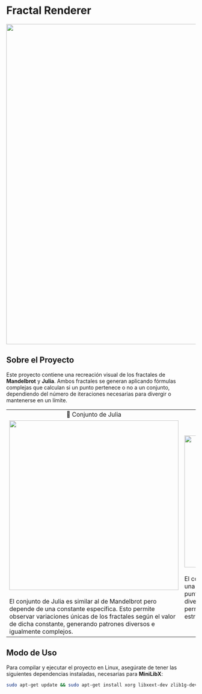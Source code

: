 # Fractal Renderer
<a href="#"><img width="850" align="center" src="https://github.com/user-attachments/assets/c924dcd0-50d9-48e5-8b41-eb9dbe960a8f"></a>

## Sobre el Proyecto

Este proyecto contiene una recreación visual de los fractales de **Mandelbrot** y **Julia**. Ambos fractales se generan aplicando fórmulas complejas que calculan si un punto pertenece o no a un conjunto, dependiendo del número de iteraciones necesarias para divergir o mantenerse en un límite. 

<table>
  <tr>
    <td align="center"> 🐚 Conjunto de Julia</td>
    <td align="center"> 🦚 Conjunto de Mandelbrot</td>
  </tr>
  <tr>
    <td>
      <a><img width="450" src="https://github.com/user-attachments/assets/e1891c98-88aa-4146-b188-247fb6a16b07"></a><br><br>
      El conjunto de Julia es similar al de Mandelbrot pero depende de una constante específica. Esto permite observar variaciones únicas de los fractales según el valor de dicha constante, generando patrones diversos e igualmente complejos.<br>
  </td>
  <td>
      <a><img align="center" width="350" src="https://github.com/user-attachments/assets/cb4f3769-7ce9-4a67-ae56-aafe8dfb9dc5"></a><br><br>
      El conjunto de Mandelbrot se genera al iterar una función cuadrática compleja sobre cada punto en el plano complejo y verificar su divergencia. Los puntos que no divergen permanecen en el conjunto, formando una estructura con un borde intrincado e infinito.
  </td>
  </tr>
</table>

## Modo de Uso

Para compilar y ejecutar el proyecto en Linux, asegúrate de tener las siguientes dependencias instaladas, necesarias para **MiniLibX**:

```bash
sudo apt-get update && sudo apt-get install xorg libxext-dev zlib1g-dev libbsd-dev
